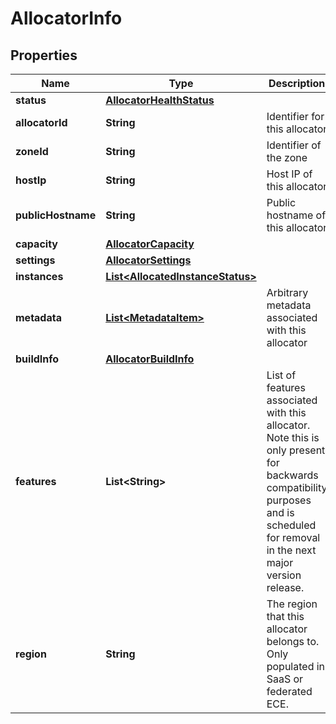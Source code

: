 # AllocatorInfo

## Properties
Name | Type | Description | Notes
------------ | ------------- | ------------- | -------------
**status** | [**AllocatorHealthStatus**](AllocatorHealthStatus.md) |  |  [optional]
**allocatorId** | **String** | Identifier for this allocator | 
**zoneId** | **String** | Identifier of the zone | 
**hostIp** | **String** | Host IP of this allocator | 
**publicHostname** | **String** | Public hostname of this allocator | 
**capacity** | [**AllocatorCapacity**](AllocatorCapacity.md) |  | 
**settings** | [**AllocatorSettings**](AllocatorSettings.md) |  | 
**instances** | [**List&lt;AllocatedInstanceStatus&gt;**](AllocatedInstanceStatus.md) |  | 
**metadata** | [**List&lt;MetadataItem&gt;**](MetadataItem.md) | Arbitrary metadata associated with this allocator | 
**buildInfo** | [**AllocatorBuildInfo**](AllocatorBuildInfo.md) |  |  [optional]
**features** | **List&lt;String&gt;** | List of features associated with this allocator. Note this is only present for backwards compatibility purposes and is scheduled for removal in the next major version release. |  [optional]
**region** | **String** | The region that this allocator belongs to. Only populated in SaaS or federated ECE. |  [optional]
